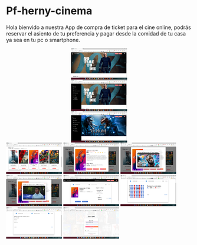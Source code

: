 # Pf-herny-cinema

Hola bienvido a nuestra App de compra de ticket para el cine online, podrás reservar el asiento de tu preferencia y pagar desde la comidad de tu casa ya sea en tu pc o smartphone.

<div 
style="width: 100%; 
        display: flex; 
        flex-direction: column; 
        align-items: center; 
        justify-content: center">
    <img style="width: 30%" src="./client/src/assets/2022-03-04.png" alt="" >
   <img style="width: 30%" src="./client/src/assets/2022-03-04 (10).png" alt=""  >
  <img style="width: 30%" src="./client/src/assets/2022-03-04 (11).png" alt=""  >
</div>
<div>
    <img style="width: 30%" src="./client/src/assets/2022-03-04 (1).png" alt=""  >
    <img style="width: 30%" src="./client/src/assets/2022-03-04 (2).png" alt=""  >
  <img style="width: 30%" src="./client/src/assets/2022-03-04 (3).png" alt=""  >
  </div>
  
  <div>
    <img style="width: 30%" src="./client/src/assets/2022-03-04 (4).png" alt=""  >
    <img style="width: 30%" src="./client/src/assets/2022-03-04 (6).png" alt=""  >
  <img style="width: 30%" src="./client/src/assets/2022-03-04 (7).png" alt=""  >
  </div>
  <div>
    <img style="width: 30%" src="./client/src/assets/2022-03-04 (8).png" alt=""  >
  <img style="width: 30%" src="./client/src/assets/2022-03-04 (9).png" alt=""  >
  </div>
